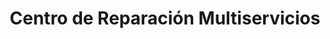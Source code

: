 ---
title: "Centro de Reparación Multiservicios"
url: /florida/centro-de-reparacion-multiservicios/
shop: teléfono móvil
---